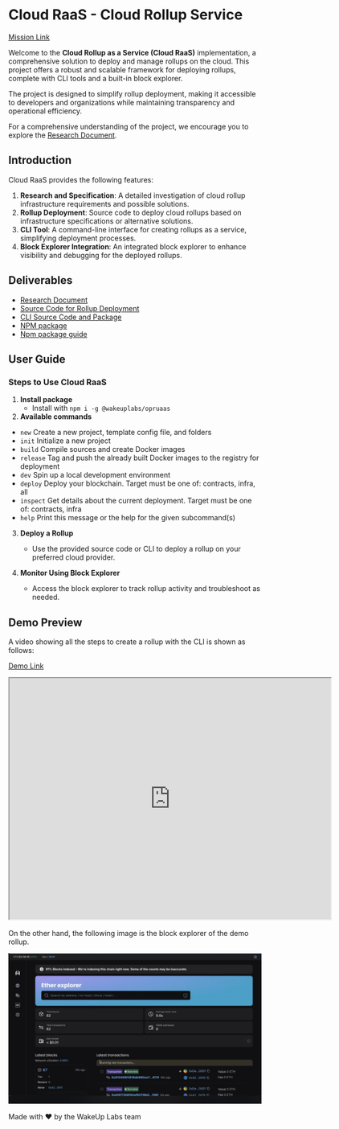 # Cloud RaaS - Cloud Rollup Service 

[Mission Link](https://gov.optimism.io/t/ready-to-vote-decentralized-rollup-as-a-service/7467)

Welcome to the **Cloud Rollup as a Service (Cloud RaaS)** implementation, a comprehensive solution to deploy and manage rollups on the cloud. This project offers a robust and scalable framework for deploying rollups, complete with CLI tools and a built-in block explorer. 

The project is designed to simplify rollup deployment, making it accessible to developers and organizations while maintaining transparency and operational efficiency. 

For a comprehensive understanding of the project, we encourage you to explore the [Research Document](https://github.com/wakeuplabs-io/op-ruaas/blob/docs/docs/research.md).

## Introduction 

Cloud RaaS provides the following features: 
1. **Research and Specification**: A detailed investigation of cloud rollup infrastructure requirements and possible solutions. 
2. **Rollup Deployment**: Source code to deploy cloud rollups based on infrastructure specifications or alternative solutions. 
3. **CLI Tool**: A command-line interface for creating rollups as a service, simplifying deployment processes. 
4. **Block Explorer Integration**: An integrated block explorer to enhance visibility and debugging for the deployed rollups. 

## Deliverables 

- [Research Document](https://github.com/wakeuplabs-io/op-ruaas/blob/docs/docs/research.md)
- [Source Code for Rollup Deployment](https://github.com/wakeuplabs-io/op-ruaas)
- [CLI Source Code and Package](https://github.com/wakeuplabs-io/op-ruaas)
- [NPM package](https://www.npmjs.com/package/@wakeuplabs/opruaas)
- [Npm package guide](https://www.npmjs.com/package/@wakeuplabs/opruaas)

## User Guide 

### Steps to Use Cloud RaaS 

1. **Install package**
    - Install with `npm i -g @wakeuplabs/opruaas`
2. **Available commands**


- `new` Create a new project, template config file, and folders
- `init` Initialize a new project
- `build` Compile sources and create Docker images
- `release` Tag and push the already built Docker images to the registry for deployment
- `dev` Spin up a local development environment
- `deploy` Deploy your blockchain. Target must be one of: contracts, infra, all
- `inspect` Get details about the current deployment. Target must be one of: contracts, infra
- `help` Print this message or the help for the given subcommand(s)

3. **Deploy a Rollup** 
   - Use the provided source code or CLI to deploy a rollup on your preferred cloud provider. 

4. **Monitor Using Block Explorer** 
   - Access the block explorer to track rollup activity and troubleshoot as needed. 

## Demo Preview 

A video showing all the steps to create a rollup with the CLI is shown as follows:

[Demo Link](https://drive.google.com/file/d/12hQbNaxR5aQublGj9sV8BKg2YZcB2sQT/view?usp=sharing
)
<iframe src="https://drive.google.com/file/d/12hQbNaxR5aQublGj9sV8BKg2YZcB2sQT/preview" width="640" height="480" allow="autoplay"></iframe>

On the other hand, the following image is the block explorer of the demo rollup.

![image (9)](./assets/blockscout-screenshot.png)

Made with ❤️ by the WakeUp Labs team 
